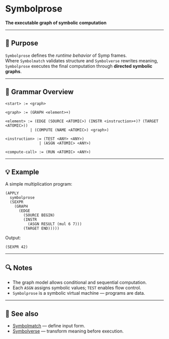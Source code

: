# Symbolprose

**The executable graph of symbolic computation**

---

## 🧩 Purpose

`Symbolprose` defines the *runtime behavior* of Symp frames.  
Where `Symbolmatch` validates structure and `Symbolverse` rewrites meaning,  
`Symbolprose` executes the final computation through **directed symbolic graphs**.

---

## 📘 Grammar Overview

```
<start> := <graph>

<graph> := (GRAPH <element>+)

<element> := (EDGE (SOURCE <ATOMIC>) (INSTR <instruction>+)? (TARGET <ATOMIC>))
           | (COMPUTE (NAME <ATOMIC>) <graph>)

<instruction> := (TEST <ANY> <ANY>)
               | (ASGN <ATOMIC> <ANY>)

<compute-call> := (RUN <ATOMIC> <ANY>)
````

---

## 💡 Example

A simple multiplication program:

```
(APPLY
  symbolprose
  (SEXPR
    (GRAPH
      (EDGE
        (SOURCE BEGIN)
        (INSTR
          (ASGN RESULT (mul 6 7)))
        (TARGET END)))))
```

Output:

```
(SEXPR 42)
```

---

## 🔍 Notes

* The graph model allows conditional and sequential computation.
* Each `ASGN` assigns symbolic values; `TEST` enables flow control.
* `Symbolprose` is a symbolic virtual machine — programs are data.

---

## 📘 See also

* [Symbolmatch](symbolmatch.md) — define input form.
* [Symbolverse](symbolverse.md) — transform meaning before execution.

```

